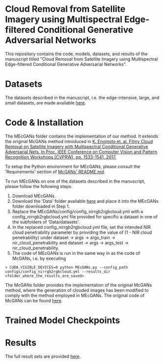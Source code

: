 # Cloud Removal from Satellite Imagery using Multispectral Edge-filtered Conditional Generative Adversarial Networks

This repository contains the code, models, datasets, and results of the manuscript titled "Cloud Removal from Satellite Imagery using Multispectral Edge-filtered Conditional Generative Adversarial Networks".

# Datasets

The datasets described in the manuscript, i.e. the edge-intensive, large, and small datasets, are made available <a href="">here</a>.

# Code & Installation

The MEcGANs folder contains the implementation of our method. It extends the original McGANs method introduced in <a href="https://arxiv.org/abs/1710.04835">K. Enomoto et. al. Filmy Cloud Removal on Satellite Imagery with Multispectral Conditional Generative Adversarial Nets. In Proc. IEEE Conference on Computer Vision and Pattern Recognition Workshops (CVPRW), pp. 1533-1541, 2017.</a>

To setup the Python environment for MEcGANs, please consult the 'Requirements' section of [McGANs' README.md](https://github.com/enomotokenji/mcgan-cvprw2017-chainer).

To run MEcGANs on one of the datasets described in the manuscript, please follow the following steps.

1. Download MEcGANs.
2. Download the 'Data' folder available [here]() and place it into the MEcGANs folder downloaded in Step 1.
3. Replace the MEcGANs/config/config_nirrgb2rgbcloud.yml with a config_nirrgb2rgbcloud.yml file provided for specific a dataset in one of the subfolders of 'Data/datasets'.
4. In the replaced config_nirrgb2rgbcloud.yml file, set the intended NIR cloud penetrability parameter by providing the value of (1 - NIR cloud penetrability) under dataset -> args -> args_train -> nir_cloud_penetrability and dataset -> args -> args_test -> nir_cloud_penetrability.
5. The code of MEcGANs is run in the same way in as the code of McGANs, i.e. by executing

```
> CUDA_VISIBLE_DEVICES=0 python MEcGANs.py --config_path configs/config_nirrgb2rgbcloud.yml --results_dir <folder_where_the_results_are_saved>
```

The McGANs folder provides the implementation of the original McGANs method, where the generation of clouded images has been modified to comply with the method employed in MEcGANs. The original code of McGANs can be found <a href="https://github.com/enomotokenji/mcgan-cvprw2017-chainer">here</a>.


# Trained Model Checkpoints

# Results

The full result sets are provided <a href="">here</a>.

